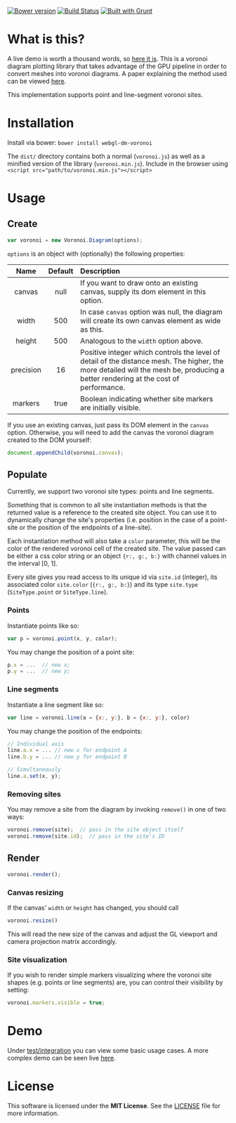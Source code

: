 [![Bower version](https://badge.fury.io/bo/webgl-dm-voronoi.svg)](http://badge.fury.io/bo/webgl-dm-voronoi)
[![Build Status](https://travis-ci.org/rharel/webgl-dm-voronoi.svg)](https://travis-ci.org/rharel/webgl-dm-voronoi)
[![Built with Grunt](https://cdn.gruntjs.com/builtwith.png)](http://gruntjs.com)

# What is this?

A live demo is worth a thousand words, so [here it is](http://rharel.github.io/webgl-dm-voronoi/). This is a voronoi diagram plotting library that takes advantage of the GPU pipeline in order to convert meshes into voronoi diagrams. A paper explaining the method used can be viewed [here](https://files.ifi.uzh.ch/vmml/SummerSeminars2010/PaperWriting/papers/p277-hoff.pdf).

This implementation supports point and line-segment voronoi sites.

# Installation

Install via bower: `bower install webgl-dm-voronoi`

The `dist/` directory contains both a normal (`voronoi.js`) as well as a minified version of the library (`voronoi.min.js`).
Include in the browser using `<script src="path/to/voronoi.min.js"></script>`

# Usage

## Create
```javascript
var voronoi = new Voronoi.Diagram(options);
```

`options` is an object with (optionally) the following properties:

|Name|Default|Description|
|:--:|:-----------:|:----------|
| canvas | null | If you want to draw onto an existing canvas, supply its dom element in this option.
| width | 500 | In case `canvas` option was null, the diagram will create its own canvas element as wide as this.
| height | 500 | Analogous to the `width` option above.
| precision | 16 | Positive integer which controls the level of detail of the distance mesh. The higher, the more detailed will the mesh be, producing a better rendering at the cost of performance.
| markers | true | Boolean indicating whether site markers are initially visible.

If you use an existing canvas, just pass its DOM element in the `canvas` option. Otherwise, you will need to add the canvas the voronoi diagram created to the DOM yourself:

```javascript
document.appendChild(voronoi.canvas);
```

## Populate

Currently, we support two voronoi site types: points and line segments.

Something that is common to all site instantiation methods is that the returned value is a reference to the created site object. You can use it to dynamically change the site's properties (i.e. position in the case of a point-site or the position of the endpoints of a line-site).

Each instantiation method will also take a `color` parameter, this will be the color of the rendered voronoi cell of the created site. The value passed can be either a css color string or an object `{r:, g:, b:}` with channel values in the interval [0, 1].

Every site gives you read access to its unique id via `site.id` (integer), its associated color `site.color` (`{r:, g:, b:}`) and its type `site.type` (`SiteType.point` or `SiteType.line`). 

### Points

Instantiate points like so:
```javascript
var p = voronoi.point(x, y, color);
```

You may change the position of a point site:
```javascript
p.x = ...  // new x;
p.y = ...  // new y;
```

### Line segments

Instantiate a line segment like so:
```javascript
var line = voronoi.line(a = {x:, y:}, b = {x:, y:}, color)
```

You may change the position of the endpoints:
```javascript
// Individual axis
line.a.x = ... // new x for endpoint A
line.b.y = ... // new y for endpoint B

// Simultaneously
line.a.set(x, y);
```

### Removing sites

You may remove a site from the diagram by invoking `remove()` in one of two ways:
```javascript
voronoi.remove(site);  // pass in the site object itself
voronoi.remove(site.id);  // pass in the site's ID
```

## Render

```javascript
voronoi.render();
```

### Canvas resizing

If the canvas' `width` or `height` has changed, you should call
```javascript
voronoi.resize()
```

This will read the new size of the canvas and adjust the GL viewport and camera projection matrix accordingly.

### Site visualization

If you wish to render simple markers visualizing where the voronoi site shapes (e.g. points or line segments) are, you can control their visibility by setting:
```javascript
voronoi.markers.visible = true;
```

# Demo

Under [test/integration](test/integration) you can view some basic usage cases. A more complex demo can be seen live [here](http://rharel.github.io/webgl-dm-voronoi/).

# License

This software is licensed under the **MIT License**. See the [LICENSE](LICENSE.txt) file for more information.
